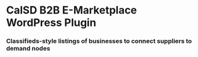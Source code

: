 # CalSD B2B E-Marketplace WordPress Plugin

### Classifieds-style listings of businesses to connect suppliers to demand nodes
